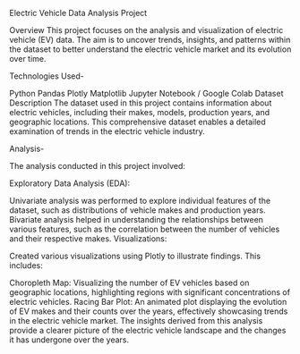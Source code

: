 Electric Vehicle Data Analysis Project

Overview
This project focuses on the analysis and visualization of electric vehicle (EV) data. The aim is to uncover trends, insights, and patterns within the dataset to better understand the electric vehicle market and its evolution over time.

Technologies Used-

Python
Pandas
Plotly
Matplotlib
Jupyter Notebook / Google Colab
Dataset Description
The dataset used in this project contains information about electric vehicles, including their makes, models, production years, and geographic locations. This comprehensive dataset enables a detailed examination of trends in the electric vehicle industry.

Analysis-

The analysis conducted in this project involved:

Exploratory Data Analysis (EDA):

Univariate analysis was performed to explore individual features of the dataset, such as distributions of vehicle makes and production years.
Bivariate analysis helped in understanding the relationships between various features, such as the correlation between the number of vehicles and their respective makes.
Visualizations:

Created various visualizations using Plotly to illustrate findings. This includes:

Choropleth Map: Visualizing the number of EV vehicles based on geographic locations, highlighting regions with significant concentrations of electric vehicles.
Racing Bar Plot: An animated plot displaying the evolution of EV makes and their counts over the years, effectively showcasing trends in the electric vehicle market.
The insights derived from this analysis provide a clearer picture of the electric vehicle landscape and the changes it has undergone over the years.
